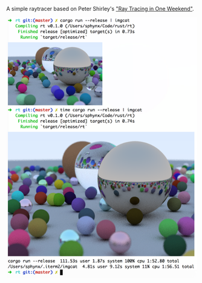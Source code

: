 A simple raytracer based on Peter Shirley's ["Ray Tracing in One Weekend"](https://github.com/petershirley/raytracinginoneweekend).

![Image](img/random-scenes.png)
